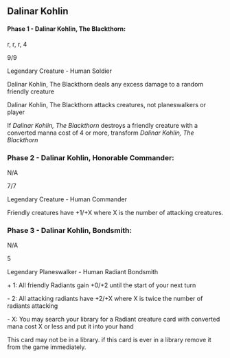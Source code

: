## Dalinar Kohlin

#### Phase 1 - Dalinar Kohlin, The Blackthorn:

r, r, r, 4

9/9

Legendary Creature - Human Soldier

Dalinar Kohlin, The Blackthorn deals any excess damage to a random friendly creature

Dalinar Kohlin, The Blackthorn attacks creatures, not planeswalkers or player

If *Dalinar Kohlin, The Blackthorn* destroys a friendly creature with a converted manna cost of 4 or more, transform *Dalinar Kohlin, The Blackthorn*

### Phase 2 - Dalinar Kohlin, Honorable Commander:
N/A

7/7

Legendary Creature - Human Commander

Friendly creatures have +1/+X where X is the number of attacking creatures.

### Phase 3 - Dalinar Kohlin, Bondsmith:
N/A

5

Legendary Planeswalker - Human Radiant Bondsmith

\+ 1: All friendly Radiants gain +0/+2 until the start of your next turn

\- 2: All attacking radiants have +2/+X where X is twice the number of radiants attacking

\- X: You may search your library for a Radiant creature card with converted mana cost X or less and put it into your hand

This card may not be in a library. if this card is ever in a library remove it from the game immediately.